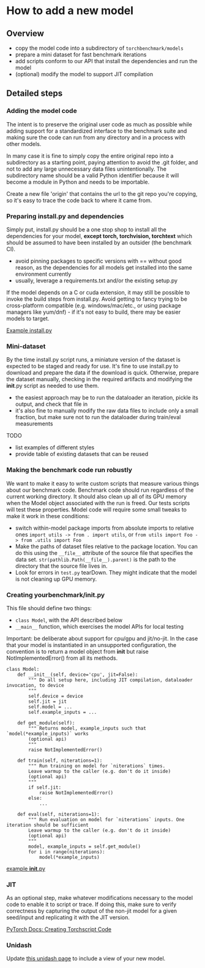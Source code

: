 # How to add a new model

## Overview
- copy the model code into a subdirectory of `torchbenchmark/models`
- prepare a mini dataset for fast benchmark iterations
- add scripts conform to our API that install the dependencies and run the model
- (optional) modify the model to support JIT compilation

## Detailed steps

### Adding the model code
The intent is to preserve the original user code as much as possible while 
adding support for a standardized interface to the benchmark suite and making sure
the code can run from any directory and in a process with other models.

In many case it is fine to simply copy the entire original repo into a subdirectory
as a starting point, paying attention to avoid the .git folder, and not to add any 
large unnecessary data files unintentionally.  The subdirectory name should be a valid
Python identifier because it will become a module in Python and needs to be importable.

Create a new file 'origin' that contains the url to the git repo you're copying, 
so it's easy to trace the code back to where it came from.

### Preparing install.py and dependencies
Simply put, install.py should be a one stop shop to install all the dependencies
for your model, __except torch, torchvision, torchtext__ which should be assumed to 
have been installed by an outsider (the benchmark CI).

- avoid pinning packages to specific versions with == without good reason, as the
dependencies for all models get installed into the same environment currently
- usually, leverage a requirements.txt and/or the existing setup.py

If the model depends on a C or cuda extension, it may still be possible to invoke
the build steps from install.py.  Avoid getting to fancy trying to be cross-platform
compatible (e.g. windows/mac/etc., or using package managers like yum/dnf) - if it's
not easy to build, there may be easier models to target.

[Example install.py](attention-is-all-you-need-pytorch/install.py)

### Mini-dataset
By the time install.py script runs, a miniature version of the dataset is expected to be 
staged and ready for use.  It's fine to use install.py to download and prepare the data
if the download is quick.  Otherwise, prepare the dataset manually, checking in the required
artifacts and modifying the __init__.py script as needed to use them.

- the easiest approach may be to run the dataloader an iteration, pickle its output, and check
that file in
- it's also fine to manually modify the raw data files to include only a small fraction, but make sure not to run the dataloader during train/eval measurements

TODO
- list examples of different styles
- provide table of existing datasets that can be reused 

### Making the benchmark code run robustly

We want to make it easy to write custom scripts that measure various things about our benchmark code.
Benchmark code should run regardless of the current working directory. It should also clean up all of its
GPU memory when the Model object associated with the run is freed. Our tests scripts will test these properties.
Model code will require some small tweaks to make it work in these conditions:

- switch within-model package imports from absolute imports to relative ones `import utils -> from . import utils`, or
  `from utils import Foo -> from .utils import Foo`
- Make the paths of dataset files relative to the package location. You can do this using the `__file__` attribute of
  the source file that specifies the data set. `str(pathlib.Path(__file__).parent)` is the path to the directory that the source
  file lives in.
- Look for errors in `test.py` tearDown. They might indicate that the model is not cleaning up GPU memory.

### Creating yourbenchmark/__init__.py
This file should define two things:
- `class Model`, with the API described below
- `__main__` function, which exercises the model APIs for local testing

Important: be deliberate about support for cpu/gpu and jit/no-jit.  In the case that
your model is instantiated in an unsupported configuration, the convention is to return
a model object from __init__ but raise NotImplementedError() from all its methods.

    class Model:
        def __init__(self, device='cpu', jit=False):
            """ Do all setup here, including JIT compilation, dataloader invocation, to device
            """
            self.device = device
            self.jit = jit
            self.model = ...
            self.example_inputs = ...

        def get_module(self):
            """ Returns model, example_inputs such that `model(*example_inputs)` works
            (optional api)
            """
            raise NotImplementedError()

        def train(self, niterations=1):
            """ Run training on model for `niterations` times.
            Leave warmup to the caller (e.g. don't do it inside)
            (optional api)
            """
            if self.jit:
                raise NotImplementedError()
            else:
                ...

        def eval(self, niterations=1):
            """ Run evaluation on model for `niterations` inputs. One iteration should be sufficient
            Leave warmup to the caller (e.g. don't do it inside)
            (optional api)
            """
            model, example_inputs = self.get_module()
            for i in range(niterations):
                model(*example_inputs)

[example __init__.py](attention-is-all-you-need-pytorch/__init__.py)

### JIT
As an optional step, make whatever modifications necessary to the model code to enable it to script or trace.  If doing this,
make sure to verify correctness by capturing the output of the non-jit model for a given seed/input and replicating it with the JIT
version.

[PyTorch Docs: Creating Torchscript Code](https://pytorch.org/docs/1.1.0/jit.html#creating-torchscript-code)

### Unidash
Update [this unidash page](https://www.internalfb.com/intern/unidash/dashboard/pytorch_benchmarks/hub_detail/) to include a view of your new model. 

